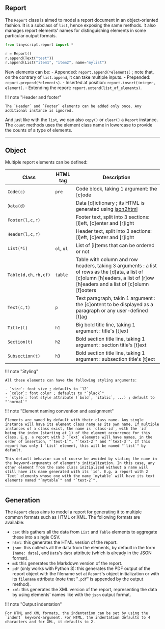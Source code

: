 ## Report

The `Report` class is aimed to model a report document in an object-oriented fashion. It is a subclass of `list`, hence exposing the same methods. It also manages report elements' names for distinguishing elements in some particular output formats.

```python
from tinyscript.report import *

r = Report()
r.append(Text("test"))
r.append(List("item1", "item2", name="mylist")
```

New elements can be:
    - Appended: `report.append(*elements)` ; note that, on the contrary of `list.append`, it can take multiple inputs.
    - Prepended: `report.prepend(*elements)`.
    - Inserted at position: `report.insert(integer, element)`.
    - Extending the report: `report.extend(list_of_elements)`.

!!! note "Header and footer"
    
    The `Header` and `Footer` elements can be added only once. Any additional instance is ignored.

And just like with the `list`, we can also `copy()` or `clear()` a `Report` instance. The `count` methods uses the element class name in lowercase to provide the counts of a type of elements.

-----

## Object

Multiple report elements can be defined:

**Class** | **HTML tag** | **Description**
--- | --- | ---
`Code(c)` | `pre` | Code block, taking 1 argument: the [c]ode
`Data(d)` |  | Data [d]ictionary ; its HTML is generated using [json2html](https://pypi.org/project/json2html/)
`Footer(l,c,r)` |  | Footer text, split into 3 sections: [l]eft, [c]enter and [r]ight
`Header(l,c,r)` |  | Header text, split into 3 sections: [l]eft, [c]enter and [r]ight
`List(*i)` | `ol`, `ul` | List of [i]tems that can be ordered or not
`Table(d,ch,rh,cf)` | `table` | Table with column and row headers, taking 3 arguments : a list of rows as the [d]ata, a list of [c]olumn [h]eaders, a list of [r]ow [h]eaders and a list of [c]olumn [f]ooters
`Text(c,t)` | `p` | Text paragraph, takin 1 argument : the [c]ontent to be displayed as a paragraph or any user-defined [t]ag
`Title(t)` | `h1` | Big bold title line, taking 1 argument : title's [t]ext
`Section(t)` | `h2` | Bold section title line, taking 1 argument : section title's [t]ext
`Subsection(t)` | `h3` | Bold section title line, taking 1 argument : subsection title's [t]ext

!!! note "Styling"
    
    All these elements can have the following styling arguments:
    
    - `size`: font size ; defaults to `12`
    - `color`: font color ; defaults to "`black`"
    - `style`: font style attribute (`bold`, `italic`, ...) ; default to "`normal`"

!!! note "Element naming convention and assignment"
    
    Elements are named by default with their class name. Any single instance will have its element class name as its own name. If multiple instances of a class exist, the name is `class-id`, with the `id` being the index (starting at 1) of the element occurrence for this class. E.g. a report with 3 `Text` elements will have names, in the order of insertion, "`text-1`", "`text-2`" and "`text-3`". If this report has only 1 `List` element, this will be named "`list`" by default.
    
    This default behavior can of course be avoided by stating the name in the keyword-arguments of element's initialization. In this case, any other element from the same class initialized without a name will still have its name generated with its `id`. E.g. a report with 2 `Text` elements whose one with the name `mytable` will have its text elements named "`mytable`" and "`text-2`".

-----

## Generation

The `Report` class aims to model a report for generating it to multiple common formats such as HTML or XML. The following formats are available:

- `csv`: this gathers all the data from `List` and `Table` elements to aggregate these into a single CSV.
- `html`: this generates the HTML version of the report.
- `json`: this collects all the data from the elements, by default in the form `{name: data}`, and `Data`'s `data` attribute (which is already in the JSON format).
- `md`: this generates the Markdown version of the report.
- `pdf` (only works with Python 3): this generates the PDF output of the report object with the filename set at `Report`'s object initialization or with its `filename` attribute (note that "`.pdf`" is appended by the output method).
- `xml`: this generates the XML version of the report, representing the data by using elements' names like with the `json` output format.

!!! note "Output indentation"
    
    For HTML and XML formats, the indentation can be set by using the `indent` keyword-argument. For HTML, the indentation defaults to 4 characters and for XML, it defaults to 2.
